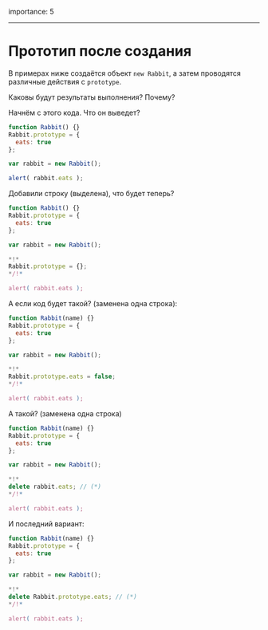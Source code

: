 importance: 5

---

# Прототип после создания

В примерах ниже создаётся объект `new Rabbit`, а затем проводятся различные действия с `prototype`.

Каковы будут результаты выполнения? Почему?

Начнём с этого кода. Что он выведет?

```js
function Rabbit() {}
Rabbit.prototype = {
  eats: true
};

var rabbit = new Rabbit();

alert( rabbit.eats );
```

Добавили строку (выделена), что будет теперь?

```js
function Rabbit() {}
Rabbit.prototype = {
  eats: true
};

var rabbit = new Rabbit();

*!*
Rabbit.prototype = {};
*/!*

alert( rabbit.eats );
```

А если код будет такой? (заменена одна строка):

```js
function Rabbit(name) {}
Rabbit.prototype = {
  eats: true
};

var rabbit = new Rabbit();

*!*
Rabbit.prototype.eats = false;
*/!*

alert( rabbit.eats );
```

А такой? (заменена одна строка)

```js
function Rabbit(name) {}
Rabbit.prototype = {
  eats: true
};

var rabbit = new Rabbit();

*!*
delete rabbit.eats; // (*)
*/!*

alert( rabbit.eats );
```

И последний вариант:

```js
function Rabbit(name) {}
Rabbit.prototype = {
  eats: true
};

var rabbit = new Rabbit();

*!*
delete Rabbit.prototype.eats; // (*)
*/!*

alert( rabbit.eats );
```

